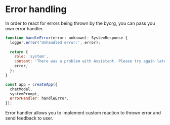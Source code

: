 # Error handling

In order to react for errors being thrown by the byorg, you can pass you own error handler.

```js
function handleError(error: unknown): SystemResponse {
  logger.error('Unhandled error:', error);
  
  return {
    role: 'system',
    content: 'There was a problem with Assistant. Please try again later or contact administrator.',
    error,
  };
}

const app = createApp({
  chatModel,
  systemPrompt,
  errorHandler: handleError,
});
```

Error handler allows you to implement custom reaction to thrown error and send feedback to user.
